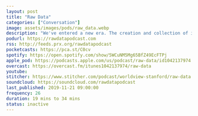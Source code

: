 ```yaml
---
layout: post
title: "Raw Data"
categories: ["Conversation"]
image: assets/images/pods/raw_data.webp
description: "We've entered a new era. The creation and collection of information play an ever-increasing — yet often hidden — role in our lives. Algorithms filter all sorts of experiences, from the mundane to the monumental. The fuel that powers and curates these experiences is…data. Data are the new oil; whoever controls data has power. Is this making things better? Worse? Raw Data is a show about how information becomes power. What are the implications for all of us, now that mountains of data are more accessible and malleable than ever?<br><br>Episodes post on Thursdays. From Stanford and PRX.<br><br>Hosted by Andrea Mustain and Mike Osborne.<br><br>We love hearing from you! Please email us at hello@rawdatapodcast.com"
podurl: https://rawdatapodcast.com
rss: http://feeds.prx.org/rawdatapodcast
pocketcasts: https://pca.st/C0cv
spotify: https://open.spotify.com/show/5WCuNM5Mg65BfZ49EcFTPj
apple_pod: https://podcasts.apple.com/us/podcast/raw-data/id1042137974
overcast: https://overcast.fm/itunes1042137974/raw-data
youtube:
stitcher: https://www.stitcher.com/podcast/worldview-stanford/raw-data
soundcloud: https://soundcloud.com/rawdatapodcast
last_published: 2019-11-21 09:00:00
frequency: 26
duration: 19 mins to 34 mins
status: inactive
---
```

